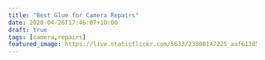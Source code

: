 ```yaml
---
title: "Best Glue for Camera Repairs"
date: 2020-04-26T17:46:07+10:00
draft: true
tags: [camera,repairs]
featured_image: https://live.staticflickr.com/5633/23808147225_aaf61385a5_z.jpg
---
```

